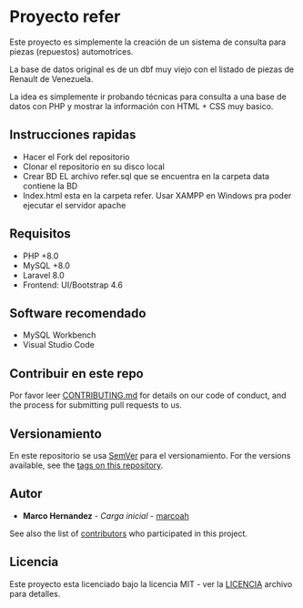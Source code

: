 # Proyecto refer

Este proyecto es simplemente la creación de un sistema de consulta para piezas (repuestos) automotrices.

La base de datos original es de un dbf muy viejo con el listado de piezas de Renault de Venezuela.

La idea es simplemente ir probando técnicas para consulta a una base de datos con PHP y mostrar la información con HTML + CSS muy basico.

## Instrucciones rapidas

* Hacer el Fork del repositorio 
* Clonar el repositorio en su disco local
* Crear BD EL archivo refer.sql que se encuentra en la carpeta data contiene la BD
* Index.html esta en la carpeta refer. Usar XAMPP en Windows pra poder ejecutar el servidor apache


## Requisitos
* PHP +8.0
* MySQL +8.0
* Laravel 8.0
* Frontend: UI/Bootstrap 4.6


## Software recomendado
* MySQL Workbench
* Visual Studio Code

## Contribuir en este repo
Por favor leer [CONTRIBUTING.md](CONTRIBUTING.md) for details on our code of conduct, and the process for submitting pull requests to us.

## Versionamiento
En este repositorio se usa [SemVer](http://semver.org/) para el versionamiento. For the versions available, see the [tags on this repository](https://github.com/marcoah/refer/tags). 

## Autor
* **Marco Hernandez** - *Carga inicial* - [marcoah](https://github.com/marcoah)

See also the list of [contributors](https://github.com/marcoah/refer/contributors) who participated in this project.

## Licencia
Este proyecto esta licenciado bajo la licencia MIT - ver la [LICENCIA](LICENSE) archivo para detalles.
